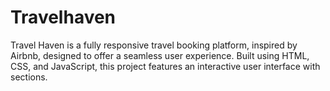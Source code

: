 # Travelhaven
Travel Haven is a fully responsive travel booking platform, inspired by Airbnb, designed to offer a seamless user experience. Built using HTML, CSS, and JavaScript, this project features an interactive user interface with sections.
